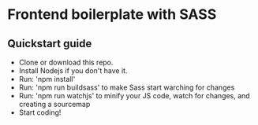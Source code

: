 # Frontend boilerplate with SASS

## Quickstart guide

- Clone or download this repo.
- Install Nodejs if you don't have it.
- Run: 'npm install'
- Run: 'npm run buildsass' to make Sass start warching for changes
- Run: 'npm run watchjs' to minify your JS code, watch for changes, and creating a sourcemap
- Start coding!
